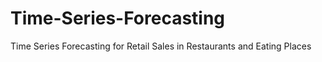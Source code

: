 # Time-Series-Forecasting
Time Series Forecasting for Retail Sales in Restaurants and Eating Places
